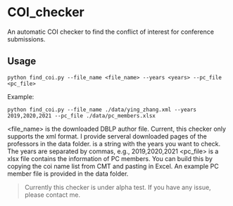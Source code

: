 # COI_checker
An automatic COI checker to find the conflict of interest for conference submissions.

## Usage

```
python find_coi.py --file_name <file_name> --years <years> --pc_file <pc_file>
```
Example:
```
python find_coi.py --file_name ./data/ying_zhang.xml --years 2019,2020,2021 --pc_file ./data/pc_members.xlsx
```

<file_name> is the downloaded DBLP author file. Current, this checker only supports the xml format. I provide serveral downloaded pages of the professors in the data folder.
<years> is a string with the years you want to check. The years are separated by commas, e.g., 2019,2020,2021
<pc_file> is a xlsx file contains the information of PC members. You can build this by copying the coi name list from CMT and pasting in Excel. An example PC member file is provided in the data folder.

> Currently this checker is under alpha test. If you have any issue, please contact me.
